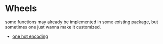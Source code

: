 # Wheels
some functions may already be implemented in some existing package, but sometimes one just wanna make it customized.

- [one hot encoding](file:///oneHotEncode.py)
